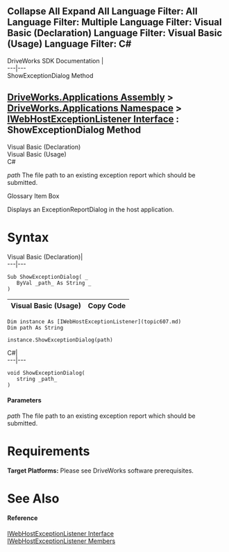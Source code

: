        

 Collapse All Expand All  Language Filter: All  Language Filter: Multiple  Language Filter: Visual Basic (Declaration) Language Filter: Visual Basic (Usage) Language Filter: C#  
---  
DriveWorks SDK Documentation  |   
---|---  
ShowExceptionDialog Method   
  
[DriveWorks.Applications Assembly](topic13.md) > [DriveWorks.Applications Namespace](topic16.md) > [IWebHostExceptionListener Interface](topic607.md) : ShowExceptionDialog Method  
---  
  
Visual Basic (Declaration)    
Visual Basic (Usage)    
C# 

_path_
    The file path to an existing exception report which should be submitted.

Glossary Item Box

Displays an ExceptionReportDialog in the host application. 

# Syntax

Visual Basic (Declaration)|   
---|---  
      
    
    Sub ShowExceptionDialog( _
       ByVal _path_ As String _
    )   
  
Visual Basic (Usage)| Copy Code  
---|---  
      
    
    Dim instance As [IWebHostExceptionListener](topic607.md)
    Dim path As String
     
    instance.ShowExceptionDialog(path)  
  
C#|   
---|---  
      
    
    void ShowExceptionDialog( 
       string _path_
    )  
  
#### Parameters

 _path_
    The file path to an existing exception report which should be submitted.

# Requirements

**Target Platforms:** Please see DriveWorks software prerequisites.

# See Also

#### Reference

[IWebHostExceptionListener Interface](topic607.md)   
[IWebHostExceptionListener Members](topic608.md)


